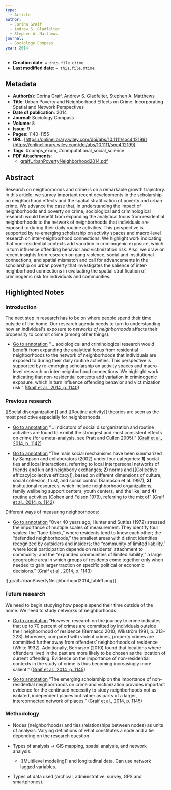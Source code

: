 ```yaml
---
type:
  - Article
author:
  - Corina Graif
  - Andrew S. Gladfelter
  - Stephen A. Matthews
journal:
  - Sociology Compass
year: 2014
---
```


* **Creation date**: `= this.file.ctime`
* **Last modified date**: `= this.file.mtime`

## Metadata

* **Author(s)**: Corina Graif, Andrew S. Gladfelter, Stephen A. Matthews
* **Title**: Urban Poverty and Neighborhood Effects on Crime: Incorporating Spatial and Network Perspectives
* **Date of publication**: 2014
* **Journal**: Sociology Compass
* **Volume**: 8
* **Issue**: 9
* **Pages**: 1140-1155
* **URL**: [https://onlinelibrary.wiley.com/doi/abs/10.1111/soc4.12199](https://onlinelibrary.wiley.com/doi/abs/10.1111/soc4.12199)
* **Tags**: #comps_exam, #computational_social_science
* **PDF Attachments**:
  * [graifUrbanPovertyNeighborhood2014.pdf](zotero://open-pdf/library/items/AR78ZYWM)

## Abstract

Research on neighborhoods and crime is on a remarkable growth trajectory. In this article, we survey important recent developments in the scholarship on neighborhood effects and the spatial stratification of poverty and urban crime. We advance the case that, in understanding the impact of neighborhoods and poverty on crime, sociological and criminological research would benefit from expanding the analytical focus from residential neighborhoods to the network of neighborhoods that individuals are exposed to during their daily routine activities. This perspective is supported by re-emerging scholarship on activity spaces and macro-level research on inter-neighborhood connections. We highlight work indicating that non-residential contexts add variation in criminogenic exposure, which in turn influence offending behavior and victimization risk. Also, we draw on recent insights from research on gang violence, social and institutional connections, and spatial mismatch and call for advancements in the scholarship on urban poverty that investigates the salience of inter-neighborhood connections in evaluating the spatial stratification of criminogenic risk for individuals and communities.

## Highlighted Notes

### Introduction

The next step in research has to be on where people spend their time outside of the home. Our research agenda needs to turn to understanding how an individual's exposure to *networks of neighborhoods* affects their propensity to commit crime (among other things).

* [Go to annotation](zotero://open-pdf/library/items/AR78ZYWM?page=1140&annotation=DS2N6AAF) “... sociological and criminological research would benefit from expanding the analytical focus from residential neighborhoods to the network of neighborhoods that individuals are exposed to during their daily routine activities. This perspective is supported by re-emerging scholarship on activity spaces and macro-level research on inter-neighborhood connections. We highlight work indicating that non-residential contexts add variation in criminogenic exposure, which in turn influence offending behavior and victimization risk.” ([Graif et al., 2014, p. 1140](zotero://select/library/items/YTFA673C)) 

### Previous research

[[Social disorganization]] and [[Routine activity]] theories are seen as the most predictive especially for neighborhoods.

* [Go to annotation](zotero://open-pdf/library/items/AR78ZYWM?page=1142&annotation=3B8QAIJK) “... indicators of social disorganization and routine activities are found to exhibit the strongest and most consistent effects on crime (for a meta-analysis, see Pratt and Cullen 2005).” ([Graif et al., 2014, p. 1142](zotero://select/library/items/YTFA673C))
  
* [Go to annotation](zotero://open-pdf/library/items/AR78ZYWM?page=1142&annotation=9WD893RL) “The main social mechanisms have been summarized by Sampson and collaborators (2002) under four categories: **1)** social ties and local interactions, referring to local interpersonal networks of friends and kin and neighborly exchanges; **2)** norms and [[Collective efficacy|collective efficacy]], based on different dimensions of culture, social cohesion, trust, and social control (Sampson et al. 1997); **3)** institutional resources, which include neighborhood organizations, family wellbeing support centers, youth centers, and the like; and **4)** routine activities (Cohen and Felson 1979), referring to the mix of” ([Graif et al., 2014, p. 1142](zotero://select/library/items/YTFA673C))

Different ways of measuring neighborhoods:

* [Go to annotation](zotero://open-pdf/library/items/AR78ZYWM?page=1143&annotation=RBJPPFT3) “Over 40 years ago, Hunter and Suttles (1972) stressed the importance of multiple scales of measurement. They identify four scales: the “face-block,” where residents tend to know each other; the “defended neighborhoods,” the smallest areas with distinct identities recognized by outsiders and insiders; the “community of limited liability,” where local participation depends on residents’ attachment to community; and the “expanded communities of limited liability,” a large geographic area in which groups of residents come together only when needed to gain larger traction on specific political or economic decisions.” ([Graif et al., 2014, p. 1143](zotero://select/library/items/YTFA673C))

![[graifUrbanPovertyNeighborhood2014_table1.png]]

### Future research

We need to begin studying how people spend their time outside of the home. We need to study networks of neighborhoods.

* [Go to annotation](zotero://open-pdf/library/items/AR78ZYWM?page=1145&annotation=73DI3MDS) “However, research on the journey to crime indicates that up to 70 percent of crimes are committed by individuals outside their neighborhood of residence (Bernasco 2010; Wikström 1991, p. 213–223). Moreover, compared with violent crimes, property crimes are committed further away from offenders’ neighborhoods of residence (White 1932). Additionally, Bernasco (2010) found that locations where offenders lived in the past are more likely to be chosen as the location of current offending. Evidence on the importance of non-residential contexts in the study of crime is thus becoming increasingly more salient.” ([Graif et al., 2014, p. 1145](zotero://select/library/items/YTFA673C)) 

* [Go to annotation](zotero://open-pdf/library/items/AR78ZYWM?page=1145&annotation=KALA6G2F) “The emerging scholarship on the importance of non-residential neighborhoods on crime and victimization provides important evidence for the continued necessity to study neighborhoods not as isolated, independent places but rather as parts of a larger, interconnected network of places.” ([Graif et al., 2014, p. 1145](zotero://select/library/items/YTFA673C))

### Methodology

* Nodes (neighborhoods) and ties (relationships between nodes) as units of analysis. Varying definitions of what constitutes a node and a tie depending on the research question.

* Types of analysis -> GIS mapping, spatial analysis, and network analysis.
	* [[Multilevel modeling]] and longitudinal data. Can use network lagged variables.
  
* Types of data used (archival, administrative, survey, GPS and smartphones).